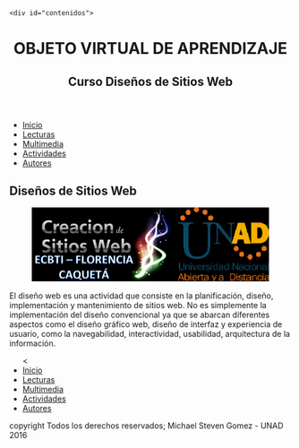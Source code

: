 <!DOCTYPE html>
<html lang="es">
<!-- son comentarios -->
<head>
	<meta charset="UTF-8">
	<meta content = "Michael Steven Gomez" NAME="author"/>
	<meta content = "Diseño Web Ingeniería de Sistemas UNAD" NAME="description"/>
	<meta content = "PROYECTO,UNIDAD2,UNAD" NAME="keywords"/>
	<!-- el siguiente se muestra en el titulo de la pagina inicial -->
	<title>.:: Unidad2 UNAD - Michael Steven Gomez ::.</title>
	<link rel="stylesheet" href="css/normalize.css">
	<link href="https://fonts.googleapis.com/css?family=Fjalla+One|Lobster" rel="stylesheet">
	<link href="https://fonts.googleapis.com/css?family=Pacifico" rel="stylesheet">
	<link rel="stylesheet" href="css/style.css">
</head>

<body>
	
	<div id="contenidos">
<header>
	<h1>OBJETO VIRTUAL DE APRENDIZAJE</h1>
	<h2>Curso Diseños de Sitios Web</h2>
</header>
<nav>
	<ul class="menu">
		<li><a href="Inicio" class="menu">Inicio</a></li>
		<li><a href="Lecturas" class="menu">Lecturas</a></li>
		<li><a href="Multimedia" class="menu">Multimedia</a></li>
		<li><a href="Actividades" class="menu">Actividades</a></li>
		<li><a href="Autores" class="menu">Autores</a></li>
	</ul>
</nav>
<!-- codigo para montar la imagen -->
<section>
	<article>
		<h2>Diseños de Sitios Web</h2>
		<figure>
			<img src="image/creacionweb2.png" alt="DISEÑOS WEB">
			<figcaption>
				<span>
					<!--imagen computador<a href="http://www.google.com" class="menu">computador portatil</a> -->
				</span>
			</figcaption>
		</figure>
		<!-- codigo para montar un parrafo -->
		<p>
			El diseño web es una actividad que consiste en la planificación, diseño, implementación y mantenimiento de sitios web. No es simplemente la implementación del diseño convencional ya que se abarcan diferentes aspectos como el diseño gráfico web, diseño de interfaz y experiencia de usuario, como la navegabilidad, interactividad, usabilidad, arquitectura de la información.
		</p>
	</article>
</section>
<aside>
	<!-- codigo para crear otros vinculos como facee -->
<ul >
		< <li><a href="Inicio" >Inicio</a></li>
		<li><a href="Lecturas" >Lecturas</a></li>
		<li><a href="Multimedia" >Multimedia</a></li> 
		<li><a href="Actividades" >Actividades</a></li> 
		<li><a href="Autores" >Autores</a></li> 
	</ul>

</aside>
<footer>
	<!-- codigo para crear un pie de página se le pondria h3 para sacar el cuadroblanco -->

copyright Todos los derechos reservados; Michael Steven Gomez - UNAD 2016
</footer>
	</div>
</body>
<script src="js/"></script>
	<script src="js/modernizr.js"></script>		
	<script src="js/prefixfree.min.js"></script>
	<script src="js/jquery-3.1.0.js"></script>

</html>
